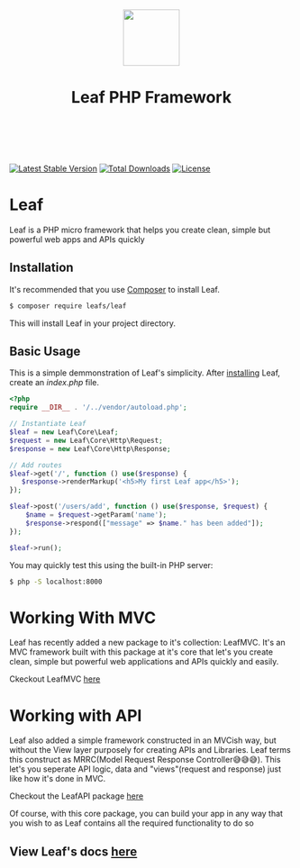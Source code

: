 <center>
    <br><br>
    <img src="https://leaf-docs.netlify.com/images/logo.png" height="100"/>
    <h1>Leaf PHP Framework</h1>
    <br>
    <br><br><br>
</center>


[![Latest Stable Version](https://poser.pugx.org/leafs/leaf/v/stable)](https://packagist.org/packages/leafs/leaf)
[![Total Downloads](https://poser.pugx.org/leafs/leaf/downloads)](https://packagist.org/packages/leafs/leaf)
[![License](https://poser.pugx.org/leafs/leaf/license)](https://packagist.org/packages/leafs/leaf)


# Leaf
Leaf is a PHP micro framework that helps you create clean, simple but powerful web apps and APIs quickly

## Installation

It's recommended that you use [Composer](https://getcomposer.org/) to install Leaf.

```bash
$ composer require leafs/leaf
```

This will install Leaf in your project directory.

## Basic Usage
This is a simple demmonstration of Leaf's simplicity.
After [installing](#installation) Leaf, create an _index.php_ file.

```php
<?php
require __DIR__ . '/../vendor/autoload.php';

// Instantiate Leaf
$leaf = new Leaf\Core\Leaf;
$request = new Leaf\Core\Http\Request;
$response = new Leaf\Core\Http\Response;

// Add routes
$leaf->get('/', function () use($response) {
   $response->renderMarkup('<h5>My first Leaf app</h5>');
});

$leaf->post('/users/add', function () use($response, $request) {
    $name = $request->getParam('name');
    $response->respond(["message" => $name." has been added"]);
});

$leaf->run();
```

You may quickly test this using the built-in PHP server:
```bash
$ php -S localhost:8000
```

# Working With MVC
Leaf has recently added a new package to it's collection: LeafMVC.
It's an MVC framework built with this package at it's core that let's you create clean, simple but powerful web applications and APIs quickly and easily.


Ckeckout LeafMVC [here](https://github.com/leafsphp/leafMVC)


# Working with API
Leaf also added a simple framework constructed in an MVCish way, but without the View layer purposely for creating APIs and Libraries. Leaf terms this construct as MRRC(Model Request Response Controller😅😅😅). This let's you seperate API logic, data and "views"(request and response) just like how it's done in MVC. 


Checkout the LeafAPI package [here](https://github.com/leafsphp/leafAPI)


Of course, with this core package, you can build your app in any way that you wish to as Leaf contains all the required functionality to do so


## View Leaf's docs [here](https://leaf-docs.netlify.com/v1.3.0)
